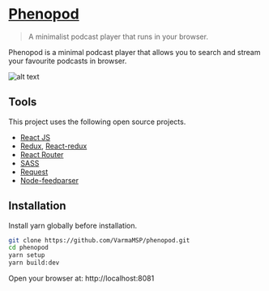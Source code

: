 # [Phenopod](http://phenopod.com)
> A minimalist podcast player that runs in your browser.

Phenopod is a minimal podcast player that allows you to search and stream your favourite podcasts in browser.

![alt text](https://raw.githubusercontent.com/VarmaMSP/phenopod/master/screenshot.png "Screenshot")

## Tools
This project uses the following open source projects.

* [React JS](http://facebook.github.io/react/index.html)
* [Redux](https://redux.js.org/), [React-redux](https://github.com/reactjs/react-redux)
* [React Router](https://github.com/ReactTraining/react-router)
* [SASS](http://sass-lang.com/)
* [Request](https://github.com/request/request)
* [Node-feedparser](https://github.com/danmactough/node-feedparser)

## Installation
Install yarn globally before installation.

```sh
git clone https://github.com/VarmaMSP/phenopod.git
cd phenopod
yarn setup
yarn build:dev
```
Open your browser at: http://localhost:8081
